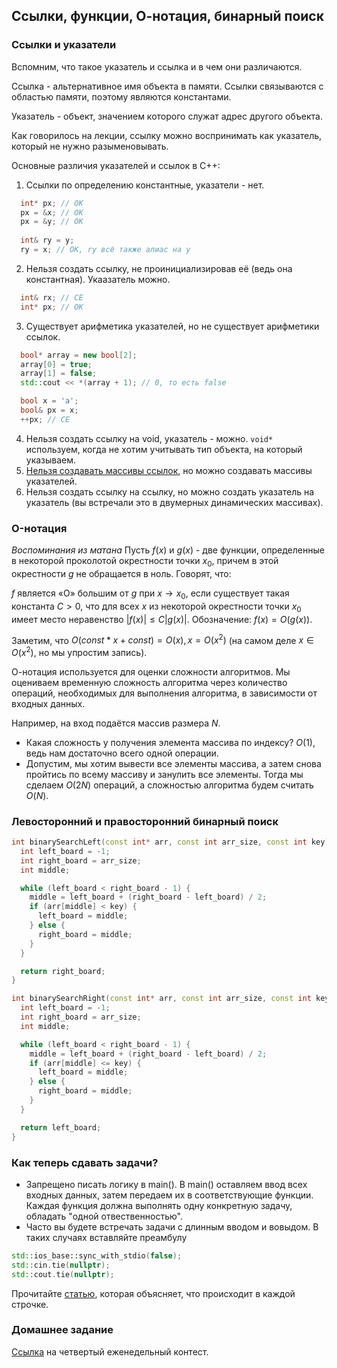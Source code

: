 ## Ссылки, функции, О-нотация, бинарный поиск

### Ссылки и указатели

Вспомним, что такое указатель и ссылка и в чем они различаются.

Ссылка - альтернативное имя объекта в памяти. Ссылки связываются с областью памяти, поэтому являются константами.

Указатель - объект, значением которого служат адрес другого объекта.

Как говорилось на лекции, ссылку можно воспринимать как указатель, который не нужно разыменовывать.

Основные различия указателей и ссылок в C++:
1. Ссылки по определению константные, указатели - нет. 
```C++
  int* px; // OK
  px = &x; // OK
  px = &y; // OK
  
  int& ry = y; 
  ry = x; // OK, ry всё также алиас на y
```
2. Нельзя создать ссылку, не проинициализировав её (ведь она константная). Укаазатель можно.
```C++
  int& rx; // CE
  int* px; // OK
```
3. Существует арифметика указателей, но не существует арифметики ссылок.
```C++
  bool* array = new bool[2];
  array[0] = true;
  array[1] = false;
  std::cout << *(array + 1); // 0, то есть false

  bool x = 'a';
  bool& px = x;
  ++px; // CE
```
4. Нельзя создать ссылку на void, указатель - можно. `void*` используем, когда не хотим учитывать тип объекта, на который указываем.
5. [Нельзя создавать массивы ссылок](https://stackoverflow.com/questions/1164266/why-are-arrays-of-references-illegal), но можно создавать массивы указателей.
6. Нельзя создать ссылку на ссылку, но можно создать указатель на указатель (вы встречали это в двумерных динамических массивах).

### O-нотация
*Воспоминания из матана* Пусть $f(x)$ и $g(x)$ - две функции, определенные в некоторой проколотой окрестности точки $x_{0}$, причем в этой окрестности $g$ не обращается в ноль. Говорят, что:

$f$ является «O» большим от $g$ при $x \rightarrow x_0$, если существует такая константа $C>0$, что для всех $x$ из некоторой окрестности точки $x_{0}$ имеет место неравенство $|f(x)| \le C |g(x)|$. Обозначение: $f(x) = O(g(x))$.

Заметим, что $O(const * x + const) = O(x), x = O(x^2)$ (на самом деле $x \in O(x^2)$, но мы упростим запись).

О-нотация используется для оценки сложности алгоритмов. Мы оцениваем временную сложность алгоритма через количество операций, необходимых для выполнения алгоритма, в зависимости от входных данных. 

Например, на вход подаётся массив размера $N$. 
- Какая сложность у получения элемента массива по индексу? $O(1)$, ведь нам достаточно всего одной операции.
- Допустим, мы хотим вывести все элементы массива, а затем снова пройтись по всему массиву и занулить все элементы. Тогда мы сделаем $O(2N)$ операций, а сложностью алгоритма будем считать $O(N)$.

### Левосторонний и правосторонний бинарный поиск
```C++
int binarySearchLeft(const int* arr, const int arr_size, const int key) {
  int left_board = -1;
  int right_board = arr_size;
  int middle;

  while (left_board < right_board - 1) {
    middle = left_board + (right_board - left_board) / 2;
    if (arr[middle] < key) {
      left_board = middle;
    } else {
      right_board = middle;
    }
  }

  return right_board;
}

int binarySearchRight(const int* arr, const int arr_size, const int key) {
  int left_board = -1;
  int right_board = arr_size;
  int middle;

  while (left_board < right_board - 1) {
    middle = left_board + (right_board - left_board) / 2;
    if (arr[middle] <= key) {
      left_board = middle;
    } else {
      right_board = middle;
    }
  }

  return left_board;
}
```

### Как теперь сдавать задачи?
- Запрещено писать логику в main(). В main() оставляем ввод всех входных данных, затем передаем их в соответствующие функции. Каждая функция должна выполнять одну конкретную задачу, обладать "одной отвественностью".
- Часто вы будете встречать задачи с длинным вводом и вовыдом. В таких случаях вставляйте преамбулу
```C++
std::ios_base::sync_with_stdio(false);
std::cin.tie(nullptr);
std::cout.tie(nullptr);
```

Прочитайте [статью](https://zhxilin.github.io/post/sync_with_stdio_false_cin_tie_null/), которая объясняет, что происходит в каждой строчке.

### Домашнее задание

[Ссылка](https://contest.yandex.ru/contest/40711/standings) на четвертый еженедельный контест.
